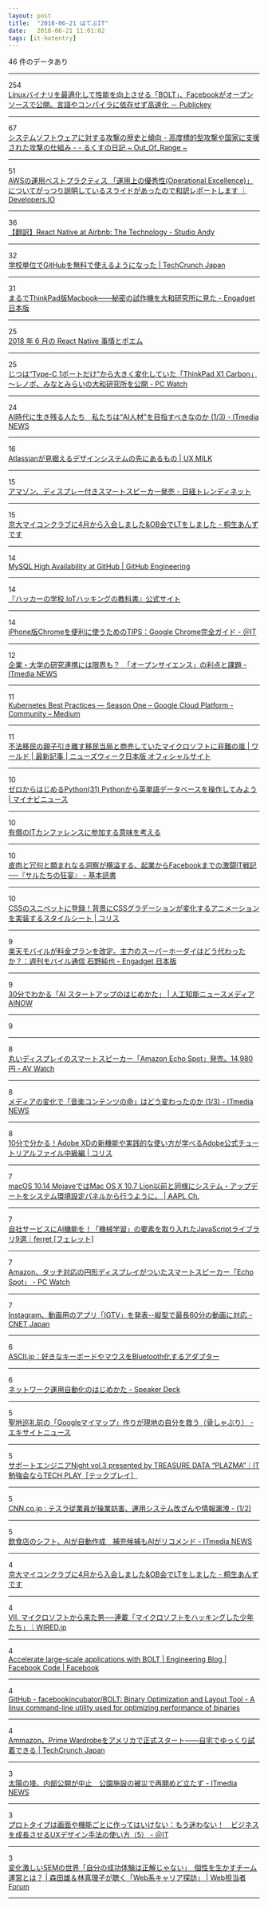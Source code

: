 ```yaml
---
layout: post
title:  "2018-06-21 はてぶIT"
date:   2018-06-21 11:01:02
tags: [it-hotentry]
---
```

46 件のデータあり

<hr><div class="row">
<div class="col-1"><span class="badge badge-pill badge-success h2">254</span></div>
<div class="col-11"><a href='https://www.publickey1.jp/blog/18/linuxboltfacebook.html' target='_blank'>Linuxバイナリを最適化して性能を向上させる「BOLT」、Facebookがオープンソースで公開。言語やコンパイラに依存せず高速化 － Publickey</a></div>
</div>
<hr>
<div class="row">
<div class="col-1"><span class="badge badge-pill badge-success h2">67</span></div>
<div class="col-11"><a href='http://rkx1209.hatenablog.com/entry/2018/06/21/054624' target='_blank'>システムソフトウェアに対する攻撃の歴史と傾向 - 高度標的型攻撃や国家に支援された攻撃の仕組み - - るくすの日記 ~ Out_Of_Range ~</a></div>
</div>
<hr>
<div class="row">
<div class="col-1"><span class="badge badge-pill badge-success h2">51</span></div>
<div class="col-11"><a href='https://dev.classmethod.jp/cloud/aws/w-a-operational-excellence-slide/' target='_blank'>AWSの運用ベストプラクティス 「運用上の優秀性(Operational Excellence)」についてがっつり説明しているスライドがあったので和訳レポートします ｜ Developers.IO</a></div>
</div>
<hr>
<div class="row">
<div class="col-1"><span class="badge badge-pill badge-success h2">36</span></div>
<div class="col-11"><a href='http://studio-andy.hatenablog.com/entry/react-native-at-airbnb-the-technology' target='_blank'>【翻訳】React Native at Airbnb: The Technology - Studio Andy</a></div>
</div>
<hr>
<div class="row">
<div class="col-1"><span class="badge badge-pill badge-success h2">32</span></div>
<div class="col-11"><a href='https://jp.techcrunch.com/2018/06/21/2018-06-19-github-education-is-now-free-for-schools/' target='_blank'>学校単位でGitHubを無料で使えるようになった | TechCrunch Japan</a></div>
</div>
<hr>
<div class="row">
<div class="col-1"><span class="badge badge-pill badge-success h2">31</span></div>
<div class="col-11"><a href='https://japanese.engadget.com/2018/06/20/thinkpad-12-macbook/' target='_blank'>まるでThinkPad版Macbook――秘密の試作機を大和研究所に見た - Engadget 日本版</a></div>
</div>
<hr>
<div class="row">
<div class="col-1"><span class="badge badge-pill badge-success h2">25</span></div>
<div class="col-11"><a href='https://qiita.com/janus_wel/items/f3640c7d7ca4c4fc388a' target='_blank'>2018 年 6 月の React Native 事情とポエム</a></div>
</div>
<hr>
<div class="row">
<div class="col-1"><span class="badge badge-pill badge-success h2">25</span></div>
<div class="col-11"><a href='https://pc.watch.impress.co.jp/docs/news/1128681.html' target='_blank'>じつは“Type-C 1ポートだけ”から大きく変化していた「ThinkPad X1 Carbon」 ～レノボ、みなとみらいの大和研究所を公開 - PC Watch</a></div>
</div>
<hr>
<div class="row">
<div class="col-1"><span class="badge badge-pill badge-success h2">24</span></div>
<div class="col-11"><a href='http://www.itmedia.co.jp/news/articles/1806/21/news033.html' target='_blank'>AI時代に生き残る人たち　私たちは“AI人材”を目指すべきなのか (1/3) - ITmedia NEWS</a></div>
</div>
<hr>
<div class="row">
<div class="col-1"><span class="badge badge-pill badge-success h2">16</span></div>
<div class="col-11"><a href='http://uxmilk.jp/71914' target='_blank'>Atlassianが見据えるデザインシステムの先にあるもの | UX MILK</a></div>
</div>
<hr>
<div class="row">
<div class="col-1"><span class="badge badge-pill badge-success h2">15</span></div>
<div class="col-11"><a href='http://trendy.nikkeibp.co.jp/atcl/news/15/062000373/' target='_blank'>アマゾン、ディスプレー付きスマートスピーカー発売 - 日経トレンディネット</a></div>
</div>
<hr>
<div class="row">
<div class="col-1"><span class="badge badge-pill badge-success h2">15</span></div>
<div class="col-11"><a href='https://kiryuanzu.hatenablog.com/entry/2018/06/21/030138' target='_blank'>京大マイコンクラブに4月から入会しました&OB会でLTをしました - 桐生あんずです</a></div>
</div>
<hr>
<div class="row">
<div class="col-1"><span class="badge badge-pill badge-success h2">14</span></div>
<div class="col-11"><a href='https://githubengineering.com/mysql-high-availability-at-github/' target='_blank'>MySQL High Availability at GitHub | GitHub Engineering</a></div>
</div>
<hr>
<div class="row">
<div class="col-1"><span class="badge badge-pill badge-success h2">14</span></div>
<div class="col-11"><a href='http://ruffnex.net/kuroringo/IoTHack/' target='_blank'>『ハッカーの学校 IoTハッキングの教科書』公式サイト</a></div>
</div>
<hr>
<div class="row">
<div class="col-1"><span class="badge badge-pill badge-success h2">14</span></div>
<div class="col-11"><a href='http://www.atmarkit.co.jp/ait/articles/1806/20/news035.html' target='_blank'>iPhone版Chromeを便利に使うためのTIPS：Google Chrome完全ガイド - ＠IT</a></div>
</div>
<hr>
<div class="row">
<div class="col-1"><span class="badge badge-pill badge-success h2">12</span></div>
<div class="col-11"><a href='http://www.itmedia.co.jp/news/articles/1806/20/news103.html' target='_blank'>企業・大学の研究連携には限界も？　「オープンサイエンス」の利点と課題 - ITmedia NEWS</a></div>
</div>
<hr>
<div class="row">
<div class="col-1"><span class="badge badge-pill badge-success h2">11</span></div>
<div class="col-11"><a href='https://medium.com/google-cloud/11119aee1d10' target='_blank'>Kubernetes Best Practices — Season One – Google Cloud Platform - Community – Medium</a></div>
</div>
<hr>
<div class="row">
<div class="col-1"><span class="badge badge-pill badge-success h2">11</span></div>
<div class="col-11"><a href='https://www.newsweekjapan.jp/stories/world/2018/06/post-10426.php' target='_blank'>不法移民の親子引き離す移民当局と商売していたマイクロソフトに非難の嵐 | ワールド | 最新記事 | ニューズウィーク日本版 オフィシャルサイト</a></div>
</div>
<hr>
<div class="row">
<div class="col-1"><span class="badge badge-pill badge-success h2">10</span></div>
<div class="col-11"><a href='https://news.mynavi.jp/article/zeropython-31/' target='_blank'>ゼロからはじめるPython(31) Pythonから英単語データベースを操作してみよう | マイナビニュース</a></div>
</div>
<hr>
<div class="row">
<div class="col-1"><span class="badge badge-pill badge-success h2">10</span></div>
<div class="col-11"><a href='https://qiita.com/kenazuma/items/0cb8295d15a5b6898ebd' target='_blank'>有償のITカンファレンスに参加する意味を考える</a></div>
</div>
<hr>
<div class="row">
<div class="col-1"><span class="badge badge-pill badge-success h2">10</span></div>
<div class="col-11"><a href='https://huyukiitoichi.hatenadiary.jp/entry/2018/06/21/080000' target='_blank'>皮肉と冗句と類まれなる洞察が横溢する、起業からFacebookまでの激闘IT戦記──『サルたちの狂宴』 - 基本読書</a></div>
</div>
<hr>
<div class="row">
<div class="col-1"><span class="badge badge-pill badge-success h2">10</span></div>
<div class="col-11"><a href='https://coliss.com/articles/build-websites/operation/css/css-gradient-background-animation.html' target='_blank'>CSSのスニペットに登録！背景にCSSグラデーションが変化するアニメーションを実装するスタイルシート | コリス</a></div>
</div>
<hr>
<div class="row">
<div class="col-1"><span class="badge badge-pill badge-success h2">9</span></div>
<div class="col-11"><a href='https://japanese.engadget.com/2018/06/20/rakuten-mobile-ishino/' target='_blank'>楽天モバイルが料金プランを改定。主力のスーパーホーダイはどう代わったか？：週刊モバイル通信 石野純也 - Engadget 日本版</a></div>
</div>
<hr>
<div class="row">
<div class="col-1"><span class="badge badge-pill badge-success h2">9</span></div>
<div class="col-11"><a href='http://ainow.ai/2018/06/18/140918/' target='_blank'>30分でわかる「AI スタートアップのはじめかた」 | 人工知能ニュースメディア AINOW</a></div>
</div>
<hr>
<div class="row">
<div class="col-1"><span class="badge badge-pill badge-success h2">9</span></div>
<div class="col-11"><a href='https://css-doodle.com/' target='_blank'><css-doodle /></a></div>
</div>
<hr>
<div class="row">
<div class="col-1"><span class="badge badge-pill badge-success h2">8</span></div>
<div class="col-11"><a href='https://av.watch.impress.co.jp/docs/news/1128471.html' target='_blank'>丸いディスプレイのスマートスピーカー「Amazon Echo Spot」発売。14,980円 - AV Watch</a></div>
</div>
<hr>
<div class="row">
<div class="col-1"><span class="badge badge-pill badge-success h2">8</span></div>
<div class="col-11"><a href='http://www.itmedia.co.jp/news/articles/1806/21/news034.html' target='_blank'>メディアの変化で「音楽コンテンツの命」はどう変わったのか (1/3) - ITmedia NEWS</a></div>
</div>
<hr>
<div class="row">
<div class="col-1"><span class="badge badge-pill badge-success h2">8</span></div>
<div class="col-11"><a href='https://coliss.com/articles/build-websites/operation/design/adobe-xd-starter-kit-intermediate.html' target='_blank'>10分で分かる！Adobe XDの新機能や実践的な使い方が学べるAdobe公式チュートリアルファイル中級編 | コリス</a></div>
</div>
<hr>
<div class="row">
<div class="col-1"><span class="badge badge-pill badge-success h2">7</span></div>
<div class="col-11"><a href='https://applech2.com/archives/20180620-system-software-update-change-macos-mojave.html' target='_blank'>macOS 10.14 MojaveではMac OS X 10.7 Lion以前と同様にシステム・アップデートをシステム環境設定パネルから行うように。 | AAPL Ch.</a></div>
</div>
<hr>
<div class="row">
<div class="col-1"><span class="badge badge-pill badge-success h2">7</span></div>
<div class="col-11"><a href='https://ferret-plus.com/10075' target='_blank'>自社サービスにAI機能を！「機械学習」の要素を取り入れたJavaScriptライブラリ9選｜ferret [フェレット]</a></div>
</div>
<hr>
<div class="row">
<div class="col-1"><span class="badge badge-pill badge-success h2">7</span></div>
<div class="col-11"><a href='https://pc.watch.impress.co.jp/docs/news/1128677.html' target='_blank'>Amazon、タッチ対応の円形ディスプレイがついたスマートスピーカー「Echo Spot」 - PC Watch</a></div>
</div>
<hr>
<div class="row">
<div class="col-1"><span class="badge badge-pill badge-success h2">7</span></div>
<div class="col-11"><a href='https://japan.cnet.com/article/35121172/' target='_blank'>Instagram、動画用のアプリ「IGTV」を発表--縦型で最長60分の動画に対応 - CNET Japan</a></div>
</div>
<hr>
<div class="row">
<div class="col-1"><span class="badge badge-pill badge-success h2">6</span></div>
<div class="col-11"><a href='http://ascii.jp/elem/000/001/697/1697199/' target='_blank'>ASCII.jp：好きなキーボードやマウスをBluetooth化するアダプター</a></div>
</div>
<hr>
<div class="row">
<div class="col-1"><span class="badge badge-pill badge-success h2">6</span></div>
<div class="col-11"><a href='https://speakerdeck.com/taijijiji/netutowakuyun-yong-zi-dong-hua-falsehazimekata' target='_blank'>ネットワーク運用自動化のはじめかた - Speaker Deck</a></div>
</div>
<hr>
<div class="row">
<div class="col-1"><span class="badge badge-pill badge-success h2">5</span></div>
<div class="col-11"><a href='https://www.excite.co.jp/News/smadan/20180620/E1529398053500.html' target='_blank'>聖地巡礼前の「Googleマイマップ」作りが現地の自分を救う（骨しゃぶり） - エキサイトニュース</a></div>
</div>
<hr>
<div class="row">
<div class="col-1"><span class="badge badge-pill badge-success h2">5</span></div>
<div class="col-11"><a href='https://techplay.jp/event/676489' target='_blank'>サポートエンジニアNight vol.3 presented by TREASURE DATA “PLAZMA”｜IT勉強会ならTECH PLAY［テックプレイ］</a></div>
</div>
<hr>
<div class="row">
<div class="col-1"><span class="badge badge-pill badge-success h2">5</span></div>
<div class="col-11"><a href='https://www.cnn.co.jp/business/35121137.html' target='_blank'>CNN.co.jp : テスラ従業員が操業妨害、運用システム改ざんや情報漏洩 - (1/2)</a></div>
</div>
<hr>
<div class="row">
<div class="col-1"><span class="badge badge-pill badge-success h2">5</span></div>
<div class="col-11"><a href='http://www.itmedia.co.jp/news/articles/1806/20/news121.html' target='_blank'>飲食店のシフト、AIが自動作成　補充候補もAIがリコメンド - ITmedia NEWS</a></div>
</div>
<hr>
<div class="row">
<div class="col-1"><span class="badge badge-pill badge-success h2">4</span></div>
<div class="col-11"><a href='https://ift.tt/2M9AqFg' target='_blank'>京大マイコンクラブに4月から入会しました&OB会でLTをしました - 桐生あんずです</a></div>
</div>
<hr>
<div class="row">
<div class="col-1"><span class="badge badge-pill badge-success h2">4</span></div>
<div class="col-11"><a href='https://wired.jp/series/the-young-and-the-reckless/07_person-a/' target='_blank'>Ⅶ. マイクロソフトから来た男──連載「マイクロソフトをハッキングした少年たち」｜WIRED.jp</a></div>
</div>
<hr>
<div class="row">
<div class="col-1"><span class="badge badge-pill badge-success h2">4</span></div>
<div class="col-11"><a href='https://code.facebook.com/posts/605721433136474' target='_blank'>Accelerate large-scale applications with BOLT | Engineering Blog | Facebook Code | Facebook</a></div>
</div>
<hr>
<div class="row">
<div class="col-1"><span class="badge badge-pill badge-success h2">4</span></div>
<div class="col-11"><a href='https://github.com/facebookincubator/BOLT' target='_blank'>GitHub - facebookincubator/BOLT: Binary Optimization and Layout Tool - A linux command-line utility used for optimizing performance of binaries</a></div>
</div>
<hr>
<div class="row">
<div class="col-1"><span class="badge badge-pill badge-success h2">4</span></div>
<div class="col-11"><a href='https://jp.techcrunch.com/2018/06/21/2018-06-20-amazon-prime-wardrobe-officially-launches-to-all-u-s-prime-members/' target='_blank'>Ammazon、Prime Wardrobeをアメリカで正式スタート――自宅でゆっくり試着できる | TechCrunch Japan</a></div>
</div>
<hr>
<div class="row">
<div class="col-1"><span class="badge badge-pill badge-success h2">3</span></div>
<div class="col-11"><a href='http://www.itmedia.co.jp/news/articles/1806/21/news047.html' target='_blank'>太陽の塔、内部公開が中止　公園施設の被災で再開めど立たず - ITmedia NEWS</a></div>
</div>
<hr>
<div class="row">
<div class="col-1"><span class="badge badge-pill badge-success h2">3</span></div>
<div class="col-11"><a href='http://www.atmarkit.co.jp/ait/articles/1806/21/news018.html' target='_blank'>プロトタイプは画面や機能ごとに作ってはいけない：もう迷わない！　ビジネスを成長させるUXデザイン手法の使い方（5） - ＠IT</a></div>
</div>
<hr>
<div class="row">
<div class="col-1"><span class="badge badge-pill badge-success h2">3</span></div>
<div class="col-11"><a href='https://webtan.impress.co.jp/e/2018/06/21/29164' target='_blank'>変化激しいSEMの世界「自分の成功体験は正解じゃない」　個性を生かすチーム運営とは？ | 森田雄＆林真理子が聴く「Web系キャリア探訪」 | Web担当者Forum</a></div>
</div>
<hr>
